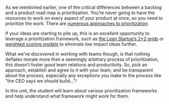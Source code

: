 As we mentioned earlier, one of the critical differences between a backlog and a product road map is prioritization. You’re never going to have the resources to work on every aspect of your product at once, so you need to prioritize the work. There are [numerous approaches to prioritization](https://blog.airtable.com/3-ways-to-prioritize-your-product-roadmap-with-a-matrix/).

If your ideas are starting to pile up, this is an excellent opportunity to leverage a prioritization framework, such as [the Lean Startup’s 2×2 grids](https://www.mindtheproduct.com/2017/07/enter-matrix-lean-prioritisation/) or [weighted scoring models](https://280group.com/product-management-blog/product-roadmap-prioritization-weighted-scoring-kano-model/) to eliminate low impact ideas further.

What we’ve discovered in working with teams though, is that nothing deflates morale more than a seemingly arbitrary process of prioritization, this doesn’t foster good team relations and productivity. So, pick an approach, establish and agree to it with your team, and be transparent about the process, especially any exceptions you make to the process like "the CEO says we should build..."!

In this unit, the student will learn about various prioritization frameworks and help understand what framework might work for them.
